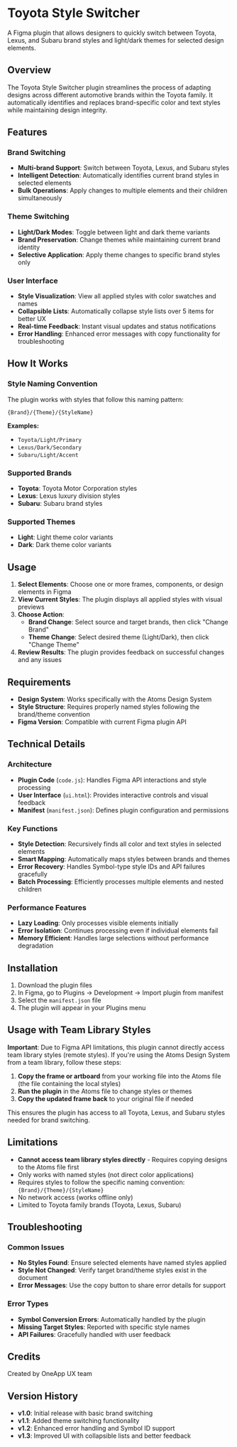 # Toyota Style Switcher

A Figma plugin that allows designers to quickly switch between Toyota, Lexus, and Subaru brand styles and light/dark themes for selected design elements.

## Overview

The Toyota Style Switcher plugin streamlines the process of adapting designs across different automotive brands within the Toyota family. It automatically identifies and replaces brand-specific color and text styles while maintaining design integrity.

## Features

### Brand Switching
- **Multi-brand Support**: Switch between Toyota, Lexus, and Subaru styles
- **Intelligent Detection**: Automatically identifies current brand styles in selected elements
- **Bulk Operations**: Apply changes to multiple elements and their children simultaneously

### Theme Switching
- **Light/Dark Modes**: Toggle between light and dark theme variants
- **Brand Preservation**: Change themes while maintaining current brand identity
- **Selective Application**: Apply theme changes to specific brand styles only

### User Interface
- **Style Visualization**: View all applied styles with color swatches and names
- **Collapsible Lists**: Automatically collapse style lists over 5 items for better UX
- **Real-time Feedback**: Instant visual updates and status notifications
- **Error Handling**: Enhanced error messages with copy functionality for troubleshooting

## How It Works

### Style Naming Convention
The plugin works with styles that follow this naming pattern:
```
{Brand}/{Theme}/{StyleName}
```

**Examples:**
- `Toyota/Light/Primary`
- `Lexus/Dark/Secondary`
- `Subaru/Light/Accent`

### Supported Brands
- **Toyota**: Toyota Motor Corporation styles
- **Lexus**: Lexus luxury division styles  
- **Subaru**: Subaru brand styles

### Supported Themes
- **Light**: Light theme color variants
- **Dark**: Dark theme color variants

## Usage

1. **Select Elements**: Choose one or more frames, components, or design elements in Figma
2. **View Current Styles**: The plugin displays all applied styles with visual previews
3. **Choose Action**:
   - **Brand Change**: Select source and target brands, then click "Change Brand"
   - **Theme Change**: Select desired theme (Light/Dark), then click "Change Theme"
4. **Review Results**: The plugin provides feedback on successful changes and any issues

## Requirements

- **Design System**: Works specifically with the Atoms Design System
- **Style Structure**: Requires properly named styles following the brand/theme convention
- **Figma Version**: Compatible with current Figma plugin API

## Technical Details

### Architecture
- **Plugin Code** (`code.js`): Handles Figma API interactions and style processing
- **User Interface** (`ui.html`): Provides interactive controls and visual feedback
- **Manifest** (`manifest.json`): Defines plugin configuration and permissions

### Key Functions
- **Style Detection**: Recursively finds all color and text styles in selected elements
- **Smart Mapping**: Automatically maps styles between brands and themes
- **Error Recovery**: Handles Symbol-type style IDs and API failures gracefully
- **Batch Processing**: Efficiently processes multiple elements and nested children

### Performance Features
- **Lazy Loading**: Only processes visible elements initially
- **Error Isolation**: Continues processing even if individual elements fail
- **Memory Efficient**: Handles large selections without performance degradation

## Installation

1. Download the plugin files
2. In Figma, go to Plugins → Development → Import plugin from manifest
3. Select the `manifest.json` file
4. The plugin will appear in your Plugins menu

## Usage with Team Library Styles

**Important**: Due to Figma API limitations, this plugin cannot directly access team library styles (remote styles). If you're using the Atoms Design System from a team library, follow these steps:

1. **Copy the frame or artboard** from your working file into the Atoms file (the file containing the local styles)
2. **Run the plugin** in the Atoms file to change styles or themes
3. **Copy the updated frame back** to your original file if needed

This ensures the plugin has access to all Toyota, Lexus, and Subaru styles needed for brand switching.

## Limitations

- **Cannot access team library styles directly** - Requires copying designs to the Atoms file first
- Only works with named styles (not direct color applications)
- Requires styles to follow the specific naming convention: `{Brand}/{Theme}/{StyleName}`
- No network access (works offline only)
- Limited to Toyota family brands (Toyota, Lexus, Subaru)

## Troubleshooting

### Common Issues
- **No Styles Found**: Ensure selected elements have named styles applied
- **Style Not Changed**: Verify target brand/theme styles exist in the document
- **Error Messages**: Use the copy button to share error details for support

### Error Types
- **Symbol Conversion Errors**: Automatically handled by the plugin
- **Missing Target Styles**: Reported with specific style names
- **API Failures**: Gracefully handled with user feedback

## Credits

Created by OneApp UX team

## Version History

- **v1.0**: Initial release with basic brand switching
- **v1.1**: Added theme switching functionality
- **v1.2**: Enhanced error handling and Symbol ID support
- **v1.3**: Improved UI with collapsible lists and better feedback